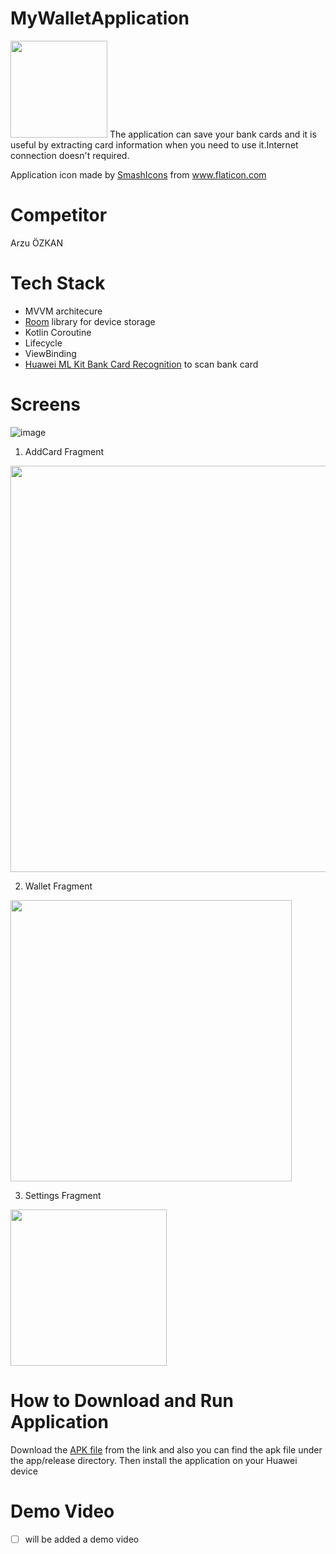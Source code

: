 # MyWalletApplication

<img src="https://user-images.githubusercontent.com/48025290/168461146-e2d9bc2b-caa9-4044-bded-751853c9e582.png" height=155px/>
The application can save your bank cards and it is useful by extracting card information when you need to use it.Internet connection doesn't required.

Application icon made by [SmashIcons](https://www.flaticon.com/authors/smashicons) from www.flaticon.com

# Competitor
Arzu ÖZKAN

# Tech Stack
- MVVM architecure
- [Room](https://developer.android.com/jetpack/androidx/releases/room) library for device storage
- Kotlin Coroutine
- Lifecycle
- ViewBinding
- [Huawei ML Kit Bank Card Recognition](https://developer.huawei.com/consumer/en/doc/development/hiai-Guides/bcr-sdk-0000001050038086) to scan bank card

# Screens
![image](https://user-images.githubusercontent.com/48025290/168447119-f99ef922-6b6a-4952-873d-5dcdf84fe316.png)

1. AddCard Fragment

<img src="https://user-images.githubusercontent.com/48025290/168447336-ab9832e3-6353-4e54-9f20-cf9be86de598.jpg" width=650px />


2. Wallet Fragment

<img src="https://user-images.githubusercontent.com/48025290/168447442-3a4c2924-0e2b-408c-8f28-1294e1943bf8.jpg" width=450px />


3. Settings Fragment 

<img src="https://user-images.githubusercontent.com/48025290/168447469-eb1de294-b43c-43e9-ae2d-76db937a8f88.jpg" width=250px />


# How to Download and Run Application
Download the [APK file](https://github.com/arzuozkan/MyWalletApplication/blob/master/app/release/app-release.apk) from the link and also you can find the apk file under the app/release directory. Then install the application on your Huawei device

# Demo Video
- [ ] will be added a demo video

